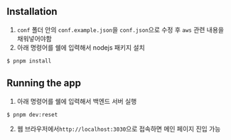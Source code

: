 ## Installation

1. `conf` 폴더 안의 `conf.example.json`을 `conf.json`으로 수정 후 `aws` 관련 내용을 채워넣어야함
2. 아래 명령어를 쉘에 입력해서 nodejs 패키지 설치

```bash
$ pnpm install
```

## Running the app

1. 아래 명령어를 쉘에 입력해서 백엔드 서버 실행

```bash
$ pnpm dev:reset
```

2. 웹 브라우저에서`http://localhost:3030`으로 접속하면 메인 페이지 진입 가능
